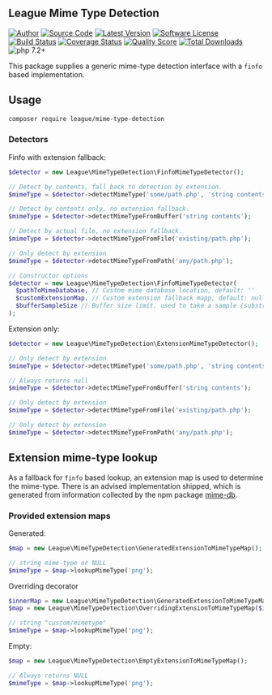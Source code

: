 ## League Mime Type Detection

[![Author](https://img.shields.io/badge/author-@frankdejonge-blue.svg)](https://twitter.com/frankdejonge)
[![Source Code](https://img.shields.io/badge/source-league%2Fmime--type--detection-blue.svg)](https://github.com/thephpleague/mime-type-detection)
[![Latest Version](https://img.shields.io/github/tag/thephpleague/mime-type-detection.svg)](https://github.com/thephpleague/mime-type-detection/releases)
[![Software License](https://img.shields.io/badge/license-MIT-brightgreen.svg)](https://github.com/thephpleague/mime-type-detection/blob/master/LICENSE)
[![Build Status](https://travis-ci.com/thephpleague/mime-type-detection.svg?branch=master)](https://travis-ci.com/thephpleague/mime-type-detection)
[![Coverage Status](https://img.shields.io/scrutinizer/coverage/g/thephpleague/mime-type-detection.svg)](https://scrutinizer-ci.com/g/thephpleague/mime-type-detection/code-structure)
[![Quality Score](https://img.shields.io/scrutinizer/g/thephpleague/mime-type-detection.svg)](https://scrutinizer-ci.com/g/thephpleague/mime-type-detection)
[![Total Downloads](https://img.shields.io/packagist/dt/league/mime-type-detection.svg)](https://packagist.org/packages/league/mime-type-detection)
![php 7.2+](https://img.shields.io/badge/php-min%207.2-red.svg)


This package supplies a generic mime-type detection interface with a
`finfo` based implementation.

## Usage

```bash
composer require league/mime-type-detection
```

### Detectors

Finfo with extension fallback:

```php
$detector = new League\MimeTypeDetection\FinfoMimeTypeDetector();

// Detect by contents, fall back to detection by extension.
$mimeType = $detector->detectMimeType('some/path.php', 'string contents');

// Detect by contents only, no extension fallback.
$mimeType = $detector->detectMimeTypeFromBuffer('string contents');

// Detect by actual file, no extension fallback.
$mimeType = $detector->detectMimeTypeFromFile('existing/path.php');

// Only detect by extension
$mimeType = $detector->detectMimeTypeFromPath('any/path.php');

// Constructor options
$detector = new League\MimeTypeDetection\FinfoMimeTypeDetector(
  $pathToMimeDatabase, // Custom mime database location, default: ''
  $customExtensionMap, // Custom extension fallback mapp, default: null
  $bufferSampleSize // Buffer size limit, used to take a sample (substr) from the input buffer to reduce memory consumption.
);
```

Extension only:

```php
$detector = new League\MimeTypeDetection\ExtensionMimeTypeDetector();

// Only detect by extension
$mimeType = $detector->detectMimeType('some/path.php', 'string contents');

// Always returns null
$mimeType = $detector->detectMimeTypeFromBuffer('string contents');

// Only detect by extension
$mimeType = $detector->detectMimeTypeFromFile('existing/path.php');

// Only detect by extension
$mimeType = $detector->detectMimeTypeFromPath('any/path.php');
```

## Extension mime-type lookup

As a fallback for `finfo` based lookup, an extension map
is used to determine the mime-type. There is an advised implementation
shipped, which is generated from information collected by the npm
package [mime-db](https://www.npmjs.com/package/mime-db).

### Provided extension maps

Generated:

```php
$map = new League\MimeTypeDetection\GeneratedExtensionToMimeTypeMap();

// string mime-type or NULL
$mimeType = $map->lookupMimeType('png');
```

Overriding decorator

```php
$innerMap = new League\MimeTypeDetection\GeneratedExtensionToMimeTypeMap();
$map = new League\MimeTypeDetection\OverridingExtensionToMimeTypeMap($innerMap, ['png' => 'custom/mimetype']);

// string "custom/mimetype"
$mimeType = $map->lookupMimeType('png');
```

Empty:

```php
$map = new League\MimeTypeDetection\EmptyExtensionToMimeTypeMap();

// Always returns NULL
$mimeType = $map->lookupMimeType('png');
```
